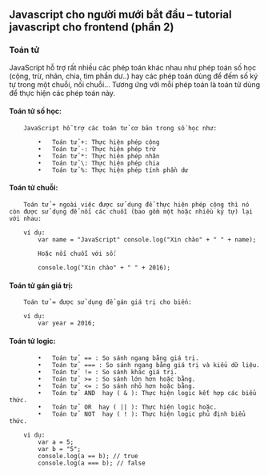 ﻿## Javascript cho người mưới bắt đầu – tutorial javascript cho frontend (phần 2)

### Toán tử
JavaScript hỗ trợ rất nhiều các phép toán khác nhau như phép toán số học (cộng, trừ, nhân, chia, tìm phần dư..) hay các phép toán dùng để đếm số ký tự trong một chuỗi, nối chuỗi... Tương ứng với mỗi phép toán là toán tử dùng để thực hiện các phép toán này.

####    Toán tử số học: 
        JavaScript hỗ trợ các toán tử cơ bản trong số học như:

            •	Toán tử +: Thực hiện phép cộng
            •	Toán tử -: Thực hiện phép trừ
            •	Toán tử *: Thực hiện phép nhân
            •	Toán tử \: Thực hiện phép chia
            •	Toán tử %: Thực hiện phép tính phần dư

####    Toán tử chuỗi: 
        Toán tử + ngoài việc được sử dụng để thực hiện phép cộng thì nó còn được sử dụng để nối các chuỗi (bao gồm một hoặc nhiều ký tự) lại với nhau:

        ví dụ: 
            var name = "JavaScript" console.log("Xin chào" + " " + name);

            Hoặc nối chuỗi với số:

            console.log("Xin chào" + " " + 2016);

####    Toán tử gán giá trị: 
        Toán tử = được sử dụng để gán giá trị cho biến:

        ví dụ:
            var year = 2016;

####    Toán tử logic: 
            •	Toán tử  == : So sánh ngang bằng giá trị.
            •	Toán tử  === : So sánh ngang bằng giá trị và kiểu dữ liệu.
            •	Toán tử  != : So sánh khác giá trị.
            •	Toán tử  >= : So sánh lớn hơn hoặc bằng.
            •	Toán tử  <= : So sánh nhỏ hơn hoặc bằng.
            •	Toán tử  AND  hay ( & ): Thực hiện logic kết hợp các biểu thức.
            •	Toán tử  OR  hay ( || ): Thực hiện logic hoặc.
            •	Toán tử  NOT  hay ( ! ): Thực hiện logic phủ định biểu thức.

        vi dụ: 
            var a = 5; 
            var b = "5"; 
            console.log(a == b); // true 
            console.log(a === b); // false


